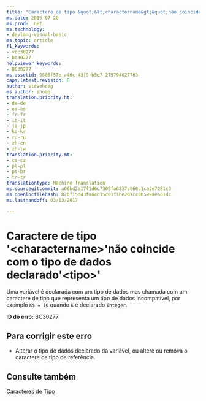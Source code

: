 ```yaml
---
title: "Caractere de tipo &quot;&lt;charactername&gt;&quot;não coincide com o tipo de dados declarado&quot;&lt;tipo&gt;&quot; | Documentos do Microsoft"
ms.date: 2015-07-20
ms.prod: .net
ms.technology:
- devlang-visual-basic
ms.topic: article
f1_keywords:
- vbc30277
- bc30277
helpviewer_keywords:
- BC30277
ms.assetid: 9808f57e-a46c-43f9-b5e7-275794627763
caps.latest.revision: 8
author: stevehoag
ms.author: shoag
translation.priority.ht:
- de-de
- es-es
- fr-fr
- it-it
- ja-jp
- ko-kr
- ru-ru
- zh-cn
- zh-tw
translation.priority.mt:
- cs-cz
- pl-pl
- pt-br
- tr-tr
translationtype: Machine Translation
ms.sourcegitcommit: a06bd2a17f1d6c7308fa6337c866c1ca2e7281c0
ms.openlocfilehash: 82bf15d43fa64d15c01f1be2d7cc0b599aea61dc
ms.lasthandoff: 03/13/2017

---
```

# <a name="type-character-39ltcharacternamegt39-does-not-match-declared-data-type-39lttypegt39"></a>Caractere de tipo '&lt;charactername&gt;'não coincide com o tipo de dados declarado'&lt;tipo&gt;'
Uma variável é declarada com um tipo de dados mas chamada com um caractere de tipo que representa um tipo de dados incompatível, por exemplo `K$ = 10` quando `K` é declarado `Integer`.  
  
 **ID do erro:** BC30277  
  
## <a name="to-correct-this-error"></a>Para corrigir este erro  
  
-   Alterar o tipo de dados declarado da variável, ou altere ou remova o caractere de tipo de referência.  
  
## <a name="see-also"></a>Consulte também  
 [Caracteres de Tipo](../../visual-basic/programming-guide/language-features/data-types/type-characters.md)
